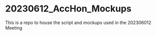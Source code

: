 # 20230612_AccHon_Mockups
This is a repo to house the script and mockups used in the 202306012 Meeting

